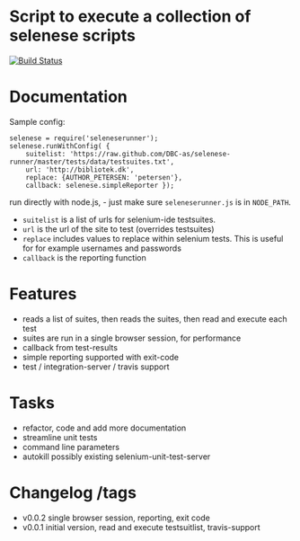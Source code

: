 # Script to execute a collection of selenese scripts

[![Build Status](https://secure.travis-ci.org/DBC-as/selenese-runner.png)](http://travis-ci.org/DBC-as/selenese-runner)

# Documentation

Sample config:

    selenese = require('seleneserunner');
    selenese.runWithConfig( {
        suitelist: 'https://raw.github.com/DBC-as/selenese-runner/master/tests/data/testsuites.txt',
        url: 'http://bibliotek.dk', 
        replace: {AUTHOR_PETERSEN: 'petersen'},
        callback: selenese.simpleReporter });

run directly with node.js, - just make sure `seleneserunner.js` is in `NODE_PATH`.

- `suitelist` is a list of urls for selenium-ide testsuites.
- `url` is the url of the site to test (overrides testsuites)
- `replace` includes values to replace within selenium tests. This is useful for for example usernames and passwords
- `callback` is the reporting function


# Features

- reads a list of suites, then reads the suites, then read and execute each test
- suites are run in a single browser session, for performance
- callback from test-results
- simple reporting supported with exit-code
- test / integration-server / travis support

# Tasks

- refactor, code and add more documentation
- streamline unit tests
- command line parameters
- autokill possibly existing selenium-unit-test-server

# Changelog /tags

- v0.0.2 single browser session, reporting, exit code
- v0.0.1 initial version, read and execute testsuitlist, travis-support

